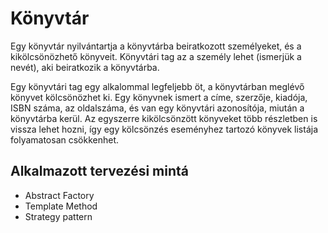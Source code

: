 # Könyvtár

Egy könyvtár nyilvántartja a könyvtárba beiratkozott személyeket, és a kikölcsönözhető könyveit. 
Könyvtári tag az a személy lehet (ismerjük a nevét), aki beiratkozik a könyvtárba. 

Egy könyvtári tag egy alkalommal legfeljebb öt, a könyvtárban meglévő könyvet kölcsönözhet ki. Egy 
könyvnek ismert a címe, szerzője, kiadója, ISBN száma, az oldalszáma, és van egy könyvtári azonosítója, 
miután a könyvtárba kerül. Az egyszerre kikölcsönzött könyveket több részletben is vissza lehet hozni, 
így egy kölcsönzés eseményhez tartozó könyvek listája folyamatosan csökkenhet.

## Alkalmazott tervezési mintá
- Abstract Factory
- Template Method
- Strategy pattern